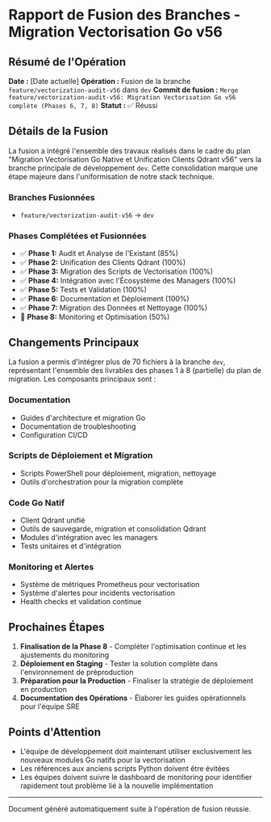 # Rapport de Fusion des Branches - Migration Vectorisation Go v56

## Résumé de l'Opération

**Date :** [Date actuelle]
**Opération :** Fusion de la branche `feature/vectorization-audit-v56` dans `dev`
**Commit de fusion :** `Merge feature/vectorization-audit-v56: Migration Vectorisation Go v56 complète (Phases 6, 7, 8)`
**Statut :** ✅ Réussi

## Détails de la Fusion

La fusion a intégré l'ensemble des travaux réalisés dans le cadre du plan "Migration Vectorisation Go Native et Unification Clients Qdrant v56" vers la branche principale de développement `dev`. Cette consolidation marque une étape majeure dans l'uniformisation de notre stack technique.

### Branches Fusionnées

- `feature/vectorization-audit-v56` → `dev`

### Phases Complétées et Fusionnées

- ✅ **Phase 1:** Audit et Analyse de l'Existant (85%)
- ✅ **Phase 2:** Unification des Clients Qdrant (100%)
- ✅ **Phase 3:** Migration des Scripts de Vectorisation (100%)
- ✅ **Phase 4:** Intégration avec l'Écosystème des Managers (100%)
- ✅ **Phase 5:** Tests et Validation (100%)
- ✅ **Phase 6:** Documentation et Déploiement (100%)
- ✅ **Phase 7:** Migration des Données et Nettoyage (100%)
- 🚧 **Phase 8:** Monitoring et Optimisation (50%)

## Changements Principaux

La fusion a permis d'intégrer plus de 70 fichiers à la branche `dev`, représentant l'ensemble des livrables des phases 1 à 8 (partielle) du plan de migration. Les composants principaux sont :

### Documentation

- Guides d'architecture et migration Go
- Documentation de troubleshooting
- Configuration CI/CD

### Scripts de Déploiement et Migration

- Scripts PowerShell pour déploiement, migration, nettoyage
- Outils d'orchestration pour la migration complète

### Code Go Natif

- Client Qdrant unifié
- Outils de sauvegarde, migration et consolidation Qdrant
- Modules d'intégration avec les managers
- Tests unitaires et d'intégration

### Monitoring et Alertes

- Système de métriques Prometheus pour vectorisation
- Système d'alertes pour incidents vectorisation
- Health checks et validation continue

## Prochaines Étapes

1. **Finalisation de la Phase 8** - Compléter l'optimisation continue et les ajustements du monitoring
2. **Déploiement en Staging** - Tester la solution complète dans l'environnement de préproduction
3. **Préparation pour la Production** - Finaliser la stratégie de déploiement en production
4. **Documentation des Opérations** - Élaborer les guides opérationnels pour l'équipe SRE

## Points d'Attention

- L'équipe de développement doit maintenant utiliser exclusivement les nouveaux modules Go natifs pour la vectorisation
- Les références aux anciens scripts Python doivent être évitées
- Les équipes doivent suivre le dashboard de monitoring pour identifier rapidement tout problème lié à la nouvelle implémentation

---

Document généré automatiquement suite à l'opération de fusion réussie.
